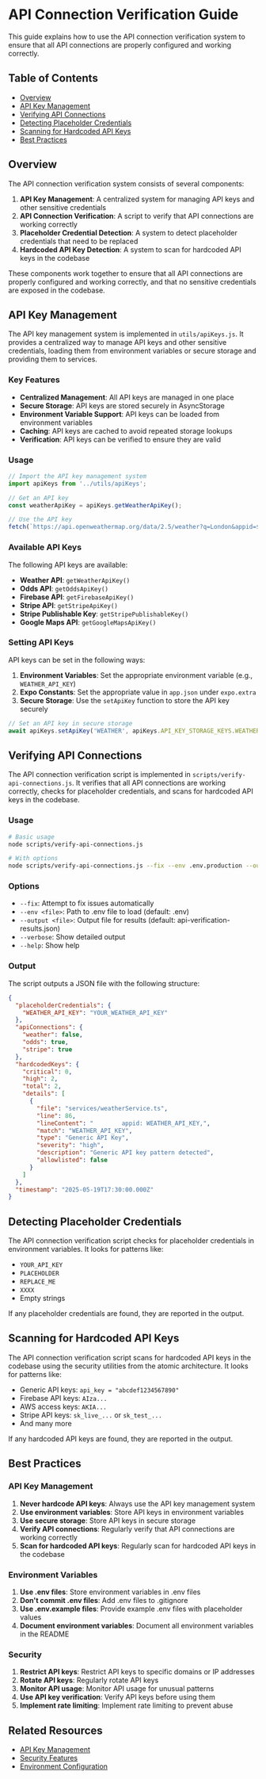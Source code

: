 # API Connection Verification Guide

This guide explains how to use the API connection verification system to ensure that all API connections are properly configured and working correctly.

## Table of Contents

- [Overview](#overview)
- [API Key Management](#api-key-management)
- [Verifying API Connections](#verifying-api-connections)
- [Detecting Placeholder Credentials](#detecting-placeholder-credentials)
- [Scanning for Hardcoded API Keys](#scanning-for-hardcoded-api-keys)
- [Best Practices](#best-practices)

## Overview

The API connection verification system consists of several components:

1. **API Key Management**: A centralized system for managing API keys and other sensitive credentials
2. **API Connection Verification**: A script to verify that API connections are working correctly
3. **Placeholder Credential Detection**: A system to detect placeholder credentials that need to be replaced
4. **Hardcoded API Key Detection**: A system to scan for hardcoded API keys in the codebase

These components work together to ensure that all API connections are properly configured and working correctly, and that no sensitive credentials are exposed in the codebase.

## API Key Management

The API key management system is implemented in `utils/apiKeys.js`. It provides a centralized way to manage API keys and other sensitive credentials, loading them from environment variables or secure storage and providing them to services.

### Key Features

- **Centralized Management**: All API keys are managed in one place
- **Secure Storage**: API keys are stored securely in AsyncStorage
- **Environment Variable Support**: API keys can be loaded from environment variables
- **Caching**: API keys are cached to avoid repeated storage lookups
- **Verification**: API keys can be verified to ensure they are valid

### Usage

```javascript
// Import the API key management system
import apiKeys from '../utils/apiKeys';

// Get an API key
const weatherApiKey = apiKeys.getWeatherApiKey();

// Use the API key
fetch(`https://api.openweathermap.org/data/2.5/weather?q=London&appid=${weatherApiKey}`);
```

### Available API Keys

The following API keys are available:

- **Weather API**: `getWeatherApiKey()`
- **Odds API**: `getOddsApiKey()`
- **Firebase API**: `getFirebaseApiKey()`
- **Stripe API**: `getStripeApiKey()`
- **Stripe Publishable Key**: `getStripePublishableKey()`
- **Google Maps API**: `getGoogleMapsApiKey()`

### Setting API Keys

API keys can be set in the following ways:

1. **Environment Variables**: Set the appropriate environment variable (e.g., `WEATHER_API_KEY`)
2. **Expo Constants**: Set the appropriate value in `app.json` under `expo.extra`
3. **Secure Storage**: Use the `setApiKey` function to store the API key securely

```javascript
// Set an API key in secure storage
await apiKeys.setApiKey('WEATHER', apiKeys.API_KEY_STORAGE_KEYS.WEATHER, 'your-api-key');
```

## Verifying API Connections

The API connection verification script is implemented in `scripts/verify-api-connections.js`. It verifies that all API connections are working correctly, checks for placeholder credentials, and scans for hardcoded API keys in the codebase.

### Usage

```bash
# Basic usage
node scripts/verify-api-connections.js

# With options
node scripts/verify-api-connections.js --fix --env .env.production --output api-verification-results.json --verbose
```

### Options

- `--fix`: Attempt to fix issues automatically
- `--env <file>`: Path to .env file to load (default: .env)
- `--output <file>`: Output file for results (default: api-verification-results.json)
- `--verbose`: Show detailed output
- `--help`: Show help

### Output

The script outputs a JSON file with the following structure:

```json
{
  "placeholderCredentials": {
    "WEATHER_API_KEY": "YOUR_WEATHER_API_KEY"
  },
  "apiConnections": {
    "weather": false,
    "odds": true,
    "stripe": true
  },
  "hardcodedKeys": {
    "critical": 0,
    "high": 2,
    "total": 2,
    "details": [
      {
        "file": "services/weatherService.ts",
        "line": 86,
        "lineContent": "        appid: WEATHER_API_KEY,",
        "match": "WEATHER_API_KEY",
        "type": "Generic API Key",
        "severity": "high",
        "description": "Generic API key pattern detected",
        "allowlisted": false
      }
    ]
  },
  "timestamp": "2025-05-19T17:30:00.000Z"
}
```

## Detecting Placeholder Credentials

The API connection verification script checks for placeholder credentials in environment variables. It looks for patterns like:

- `YOUR_API_KEY`
- `PLACEHOLDER`
- `REPLACE_ME`
- `XXXX`
- Empty strings

If any placeholder credentials are found, they are reported in the output.

## Scanning for Hardcoded API Keys

The API connection verification script scans for hardcoded API keys in the codebase using the security utilities from the atomic architecture. It looks for patterns like:

- Generic API keys: `api_key = "abcdef1234567890"`
- Firebase API keys: `AIza...`
- AWS access keys: `AKIA...`
- Stripe API keys: `sk_live_...` or `sk_test_...`
- And many more

If any hardcoded API keys are found, they are reported in the output.

## Best Practices

### API Key Management

1. **Never hardcode API keys**: Always use the API key management system
2. **Use environment variables**: Store API keys in environment variables
3. **Use secure storage**: Store API keys in secure storage
4. **Verify API connections**: Regularly verify that API connections are working correctly
5. **Scan for hardcoded API keys**: Regularly scan for hardcoded API keys in the codebase

### Environment Variables

1. **Use .env files**: Store environment variables in .env files
2. **Don't commit .env files**: Add .env files to .gitignore
3. **Use .env.example files**: Provide example .env files with placeholder values
4. **Document environment variables**: Document all environment variables in the README

### Security

1. **Restrict API keys**: Restrict API keys to specific domains or IP addresses
2. **Rotate API keys**: Regularly rotate API keys
3. **Monitor API usage**: Monitor API usage for unusual patterns
4. **Use API key verification**: Verify API keys before using them
5. **Implement rate limiting**: Implement rate limiting to prevent abuse

## Related Resources

- [API Key Management](../api-reference/api-key-management.md)
- [Security Features](./security-features.md)
- [Environment Configuration](./environment-configuration.md)
